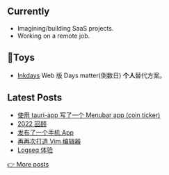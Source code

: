 <!-- <p align="center"> -->
<!--   <a href="https://2nthony.com">blog</a> · -->
<!--   <a href="https://twitter.com/_2nthony">twitter</a> · -->
<!--   <a href="https://2nthony.notion.site/Buy-2nthony-Coffee-d67a508cd58e4896bfb50c7112f93f51#606b31a245d14e2683b26690b52fc1a9">thanks</a> -->
<!-- </p> -->

## Currently

- Imagining/building SaaS projects.
- Working on a remote job.

## 🧸Toys

- [Inkdays](https://inkdays.vercel.app/) Web 版 Days matter(倒数日) **个人**替代方案。

<!-- BLOG_POSTS_START -->
## Latest Posts

- [使用  tauri-app 写了一个 Menubar app (coin ticker)](https://2nthony.com/posts/tauri-menubar-app)
- [2022 回顾](https://2nthony.com/posts/2022)
- [发布了一个手机 App](https://2nthony.com/posts/released-a-mobile-app)
- [再再次打造 Vim 编辑器](https://2nthony.com/posts/vim-again-and-again)
- [Logseq 体验](https://2nthony.com/posts/logseq)

[👉 More posts](https://2nthony.com/)
<!-- BLOG_POSTS_END -->

